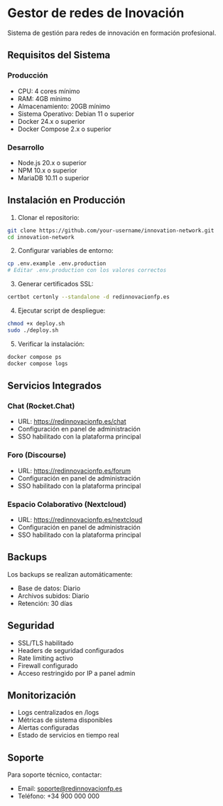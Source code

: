 # Gestor de redes de Inovación

Sistema de gestión para redes de innovación en formación profesional.

## Requisitos del Sistema

### Producción
- CPU: 4 cores mínimo
- RAM: 4GB mínimo
- Almacenamiento: 20GB mínimo
- Sistema Operativo: Debian 11 o superior
- Docker 24.x o superior
- Docker Compose 2.x o superior

### Desarrollo
- Node.js 20.x o superior
- NPM 10.x o superior
- MariaDB 10.11 o superior

## Instalación en Producción

1. Clonar el repositorio:
```bash
git clone https://github.com/your-username/innovation-network.git
cd innovation-network
```

2. Configurar variables de entorno:
```bash
cp .env.example .env.production
# Editar .env.production con los valores correctos
```

3. Generar certificados SSL:
```bash
certbot certonly --standalone -d redinnovacionfp.es
```

4. Ejecutar script de despliegue:
```bash
chmod +x deploy.sh
sudo ./deploy.sh
```

5. Verificar la instalación:
```bash
docker compose ps
docker compose logs
```

## Servicios Integrados

### Chat (Rocket.Chat)
- URL: https://redinnovacionfp.es/chat
- Configuración en panel de administración
- SSO habilitado con la plataforma principal

### Foro (Discourse)
- URL: https://redinnovacionfp.es/forum
- Configuración en panel de administración
- SSO habilitado con la plataforma principal

### Espacio Colaborativo (Nextcloud)
- URL: https://redinnovacionfp.es/nextcloud
- Configuración en panel de administración
- SSO habilitado con la plataforma principal

## Backups

Los backups se realizan automáticamente:
- Base de datos: Diario
- Archivos subidos: Diario
- Retención: 30 días

## Seguridad

- SSL/TLS habilitado
- Headers de seguridad configurados
- Rate limiting activo
- Firewall configurado
- Acceso restringido por IP a panel admin

## Monitorización

- Logs centralizados en /logs
- Métricas de sistema disponibles
- Alertas configuradas
- Estado de servicios en tiempo real

## Soporte

Para soporte técnico, contactar:
- Email: soporte@redinnovacionfp.es
- Teléfono: +34 900 000 000
